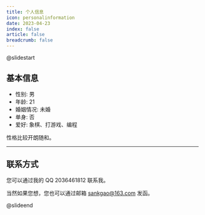 ```yaml
---
title: 个人信息
icon: personalinformation
date: 2023-04-23
index: false
article: false
breadcrumb: false
---
```


@slidestart

<!-- .element: class="r-fit-text" -->

## 基本信息

- 性别: 男
- 年龄: 21
- 婚姻情况: 未婚
- 单身: 否
- 爱好: 象棋、打游戏、编程

性格比较开朗随和。

---

## 联系方式

您可以通过我的 QQ 2036461812 联系我。

当然如果您想，您也可以通过邮箱 [sankgao@163.com](mailto:sankgao@163.com) 发函。

@slideend
